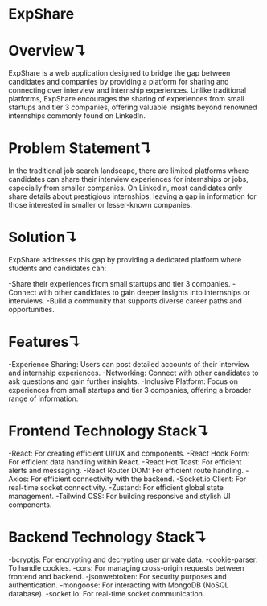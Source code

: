 # ExpShare

# Overview↴

ExpShare is a web application designed to bridge the gap between candidates and companies by providing a platform for sharing and connecting over interview and internship experiences. Unlike traditional platforms, ExpShare encourages the sharing of experiences from small startups and tier 3 companies, offering valuable insights beyond renowned internships commonly found on LinkedIn.

# Problem Statement↴

In the traditional job search landscape, there are limited platforms where candidates can share their interview experiences for internships or jobs, especially from smaller companies. On LinkedIn, most candidates only share details about prestigious internships, leaving a gap in information for those interested in smaller or lesser-known companies.

# Solution↴

ExpShare addresses this gap by providing a dedicated platform where students and candidates can:

-Share their experiences from small startups and tier 3 companies.
-Connect with other candidates to gain deeper insights into internships or interviews.
-Build a community that supports diverse career paths and opportunities.

# Features↴

-Experience Sharing: Users can post detailed accounts of their interview and internship experiences.
-Networking: Connect with other candidates to ask questions and gain further insights.
-Inclusive Platform: Focus on experiences from small startups and tier 3 companies, offering a broader range of information.

# Frontend Technology Stack↴

-React: For creating efficient UI/UX and components.
-React Hook Form: For efficient data handling within React.
-React Hot Toast: For efficient alerts and messaging.
-React Router DOM: For efficient route handling.
-Axios: For efficient connectivity with the backend.
-Socket.io Client: For real-time socket connectivity.
-Zustand: For efficient global state management.
-Tailwind CSS: For building responsive and stylish UI components.

# Backend Technology Stack↴

-bcryptjs: For encrypting and decrypting user private data.
-cookie-parser: To handle cookies.
-cors: For managing cross-origin requests between frontend and backend.
-jsonwebtoken: For security purposes and authentication.
-mongoose: For interacting with MongoDB (NoSQL database).
-socket.io: For real-time socket communication.
